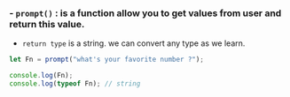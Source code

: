 

### - `prompt()` : is a function allow you to get values from user and return this value.

- `return type` is a string.
	we can convert any type as we learn.



```js
let Fn = prompt("what's your favorite number ?");

console.log(Fn);
console.log(typeof Fn); // string
```


